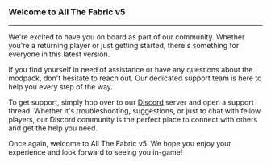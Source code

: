 ### Welcome to All The Fabric v5

---

We're excited to have you on board as part of our community. Whether you're a returning player or just getting started, there's something for everyone in this latest version.

If you find yourself in need of assistance or have any questions about the modpack, don't hesitate to reach out. Our dedicated support team is here to help you every step of the way.

To get support, simply hop over to our [Discord](https://discord.com/channels/495506209881849856/1047177001674485850) server and open a support thread. Whether it's troubleshooting, suggestions, or just to chat with fellow players, our Discord community is the perfect place to connect with others and get the help you need.

Once again, welcome to All The Fabric v5. We hope you enjoy your experience and look forward to seeing you in-game!
